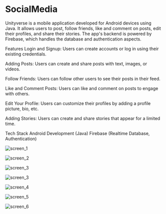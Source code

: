 # SocialMedia

Unityverse is a mobile application developed for Android devices using Java. It allows users to post, follow friends, like and comment on posts, edit their profiles, and share their stories. The app's backend is powered by Firebase, which handles the database and authentication aspects.

Features
Login and Signup: Users can create accounts or log in using their existing credentials.

Adding Posts: Users can create and share posts with text, images, or videos.

Follow Friends: Users can follow other users to see their posts in their feed.

Like and Comment Posts: Users can like and comment on posts to engage with others.

Edit Your Profile: Users can customize their profiles by adding a profile picture, bio, etc.

Adding Stories: Users can create and share stories that appear for a limited time.

Tech Stack
Android Development (Java)
Firebase (Realtime Database, Authentication)

![screen_1](https://github.com/Boo2911/SocialMedia/assets/81471764/5c32253e-73ae-4753-9318-2f1e785af239)


![screen_2](https://github.com/Boo2911/SocialMedia/assets/81471764/eafb60e3-14c4-4730-ac06-97aae8f15bba)


![screen_3](https://github.com/Boo2911/SocialMedia/assets/81471764/02c685ce-9450-4d2e-af83-05cd90d84f5b)


![screen_3](https://github.com/Boo2911/SocialMedia/assets/81471764/02c685ce-9450-4d2e-af83-05cd90d84f5b)


![screen_4](https://github.com/Boo2911/SocialMedia/assets/81471764/3e23f740-705f-4b3d-ba1e-b3ad455ca7cd)


![screen_5](https://github.com/Boo2911/SocialMedia/assets/81471764/ab0ef3e1-446b-42c6-bd10-d4680a2a242a)


![screen_6](https://github.com/Boo2911/SocialMedia/assets/81471764/5d8b2f79-14f8-41de-a636-cf4f7b88fd33)
